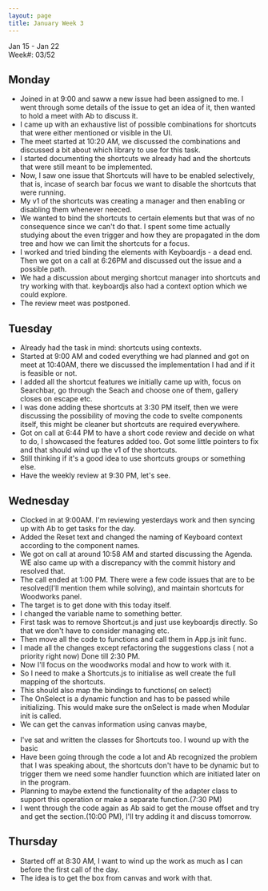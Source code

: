 ```yaml
---
layout: page
title: January Week 3
---
```


Jan 15 - Jan 22<br>
Week#: 03/52<br>


## Monday
- Joined in at 9:00 and saww a new issue had been assigned to me. I went through some details of the issue to get an idea of it, then wanted to hold a meet with Ab to discuss it.
- I came up with an exhaustive list of possible combinations for shortcuts that were either mentioned or visible in the UI.
- The meet started at 10:20 AM, we discussed the combinations and discussed a bit about which library to use for this task.
- I started documenting the shortcuts we already had and the shortcuts that were still meant to be implemented.
- Now, I saw one issue that Shortcuts will have to be enabled selectively, that is, incase of search bar focus we want to disable the shortcuts that were running.
- My v1 of the shortcuts was creating a manager and then enabling or disabling them whenever neeced.
- We wanted to bind the shortcuts to certain elements but that was of no consequence since we can't do that. I spent some time actually studying about the even trigger and how they are propagated in the dom tree and how we can limit the shortcuts for a focus.
- I worked and tried binding the elements with Keyboardjs - a dead end. Then we got on a call at 6:26PM and discussed out the issue and a possible path.
- We had a discussion about merging shortcut manager into shortcuts and try working with that. keyboardjs also had a context option which we could explore.
- The review meet was postponed.


## Tuesday
- Already had the task in mind: shortcuts using contexts.
- Started at 9:00 AM  and coded everything we had planned and got on meet at 10:40AM, there we discussed the implementation I had and if it is feasible or not.
- I added all the shortcut features we initially came up with, focus on Searchbar, go through the Seach and choose one of them, gallery closes on escape etc.
- I was done adding these shortcuts at 3:30 PM itself, then we were discussing the possibility of moving the code to svelte components itself, this might be cleaner but shortcuts are required everywhere.
- Got on call at 6:44 PM to have a short code review and decide on what to do, I showcased the features added too. Got some little pointers to fix and that should wind up the v1 of the shortcuts.
- Still thinking if it's a good idea to use shortcuts groups or something else.
- Have the weekly review at 9:30 PM, let's see.


## Wednesday

- Clocked in at 9:00AM. I'm reviewing yesterdays work and then syncing up with Ab to get tasks for the day.
- Added the Reset text and changed the naming of Keyboard context according to the component names.
- We got on call at around 10:58 AM and started discussing the Agenda. WE also came up with a discrepancy with the commit history and resolved that.
- The call ended at 1:00 PM. There were a few code issues that are to be resolved(I'll mention them while solving), and maintain shortcuts for Woodworks panel.
- The target is to get done with this today itself.
- I changed the variable name to something better.
- First task was to remove Shortcut.js and just use keyboardjs directly. So that we don't have to consider managing etc.
- Then move all the code to functions and call them in App.js init func.
- I made all the changes except refactoring the suggestions class ( not a priority right now) Done till 2:30 PM.
- Now I'll focus on the woodworks modal and how to work with it.
- So I need to make a Shortcuts.js to initialise as well create the full mapping of the shortcuts.
- This should also map the bindings to functions( on select)
- The OnSelect is a dynamic function and has to be passed while initializing. This would make sure the onSelect is made when Modular init is called.
- We can get the canvas information using canvas maybe,
<!-- Modular js line 27  -->
- I've sat and written the classes for Shortcuts too. I wound up with the basic
- Have been going through the code a lot and Ab recognized the problem that I was speaking about, the shortcuts don't have to be dynamic but to trigger them we need some handler fuunction which are initiated later on in the program.
- Planning to maybe extend the functionality of the adapter class to support this operation or make a separate function.(7:30 PM)
- I went through the code again as Ab said to get the mouse offset and try and get the section.(10:00 PM), I'll try adding it and discuss tomorrow.


## Thursday

- Started off at 8:30 AM, I want to wind up the work as much as I can before the first call of the day.
- The idea is to get the box from canvas and work with that.